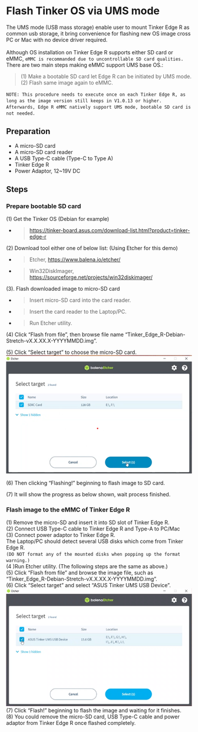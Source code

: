 # Flash Tinker OS via UMS mode
The UMS mode (USB mass storage) enable user to mount Tinker Edge R as common usb storage, it bring convenience for flashing new OS image cross PC or Mac with no device driver required.</br> 
</br>
Although OS installation on Tinker Edge R supports either SD card or eMMC, `eMMC is recommanded due to uncontrollable SD card qualities.`  There are two main steps making eMMC support UMS base OS.:
>(1) Make a bootable SD card let Edge R can be initiated by UMS mode. </br>
>(2) Flash same image again to eMMC. 

`NOTE: This procedure needs to execute once on each Tinker Edge R, as long as the image version still keeps in V1.0.13 or higher. Afterwards, Edge R eMMC natively support UMS mode, bootable SD card is not needed.`


##	Preparation 
* A micro-SD card
* A micro-SD card reader
* A USB Type-C cable (Type-C to Type A)
* Tinker Edge R
* Power Adaptor, 12~19V DC

## Steps
### Prepare bootable SD card
(1) Get the Tinker OS (Debian for example)
* >https://tinker-board.asus.com/download-list.html?product=tinker-edge-r

(2) Download tool either one of below list: (Using Etcher for this demo)
* >Etcher, https://www.balena.io/etcher/ 
* >Win32DiskImager, https://sourceforge.net/projects/win32diskimager/ 

(3).	Flash downloaded image to micro-SD card
* >Insert micro-SD card into the card reader.
* >Insert the card reader to the Laptop/PC.
* >Run Etcher utility.
 

(4)	Click “Flash from file”, then browse file name “Tinker_Edge_R-Debian-Stretch-vX.X.XX.X-YYYYMMDD.img”.
 

(5)	Click “Select target” to choose the micro-SD card.</br>
![Alt text](image/SDXC_UMS_USB_Etcher.png?raw=true "Title")

(6)	Then clicking “Flashing!” beginning to flash image to SD card.
 

(7)	It will show the progress as below shown, wait process finished.

### Flash image to the eMMC of Tinker Edge R
(1) Remove the micro-SD and insert it into SD slot of Tinker Edge R.</br>
(2) Connect USB Type-C cable to Tinker Edge R and Type-A to PC/Mac</br>
(3) Connect power adaptor to Tinker Edge R.</br>
The Laptop/PC should detect several USB disks which come from Tinker Edge R. </br>
`(DO NOT format any of the mounted disks when popping up the format warning.)`</br>
(4 )Run Etcher utility. (The following steps are the same as above.)</br>
(5) Click “Flash from file” and browse the image file, such as “Tinker_Edge_R-Debian-Stretch-vX.X.XX.X-YYYYMMDD.img”.</br>
(6) Click “Select target” and select “ASUS Tinker UMS USB Device”.</br>
![Alt text](image/ASUS_Tinker_UMS_USB_Etcher.png?raw=true "Title") </br>
(7) Click “Flash!” beginning to flash the image and waiting for it finishes.</br>
(8) You could remove the micro-SD card, USB Type-C cable and power adaptor from Tinker Edge R once flashed completely.</br>


